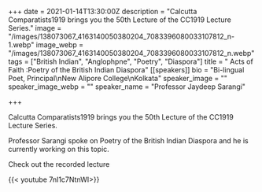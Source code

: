 +++
date = 2021-01-14T13:30:00Z
description = "Calcutta Comparatists1919 brings you the 50th Lecture of the CC1919 Lecture Series."
image = "/images/138073067_4163140050380204_7083396080033107812_n-1.webp"
image_webp = "/images/138073067_4163140050380204_7083396080033107812_n.webp"
tags = ["British Indian", "Anglophpne", "Poetry", "Diaspora"]
title = " Acts of Faith :Poetry of the British Indian Diaspora"
[[speakers]]
bio = "Bi-lingual Poet, Principal\nNew Alipore College\nKolkata"
speaker_image = ""
speaker_image_webp = ""
speaker_name = "Professor Jaydeep Sarangi"

+++

Calcutta Comparatists1919 brings you the 50th Lecture of the CC1919 Lecture Series.

Professor Sarangi spoke on Poetry of the British Indian Diaspora and he is currently working on this topic.

Check out the recorded lecture

{{< youtube 7nI1c7NtnWI>}}